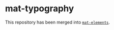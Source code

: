 # mat-typography

This repository has been merged into [`mat-elements`](https://github.com/expandjs/mat-elements).
